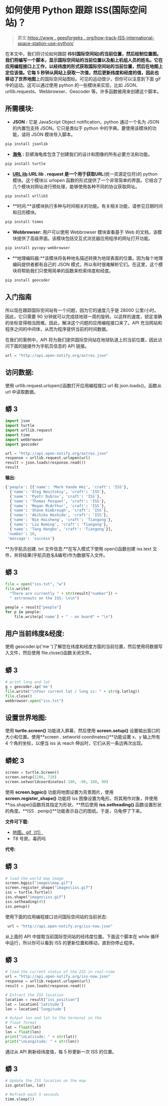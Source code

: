 # 如何使用 Python 跟踪 ISS(国际空间站)？

> 原文:[https://www . geesforgeks . org/how-track-ISS-international-space-station-use-python/](https://www.geeksforgeeks.org/how-to-track-iss-international-space-station-using-python/)

在本文中，我们将讨论如何跟踪 **ISS(国际空间站)**的当前位置，然后绘制位置图。我们将编写一个脚本，显示国际空间站的当前位置以及船上机组人员的姓名。它在应用编程接口上工作，以经纬度的形式获取国际空间站的当前位置，然后在地图上定位该值。它每 5 秒钟从网站上获取一次值，然后更新纬度和经度的值，因此也移动了**世界地图**上的国际空间站图标。可见的运动很少，但你可以注意到下面 gif 中的运动。这可以通过使用 python 的一些模块来实现，比如 JSON、urllib.requests、Webbrowser、Geocoder 等。许多函数被用来创建这个脚本。

## **所需模块:**

*   **JSON** ***:*** 它是 JavaScript Object notification，python 通过一个名为 JSON 的内置包支持 JSON。它只是类似于 python 中的字典。要使用该模块的功能，请将 JSON 模块导入脚本。

```py
pip install jsonlib
```

*   [**海龟**](https://www.geeksforgeeks.org/turtle-programming-python/) **:** 巨蟒海龟库包含了创建我们的设计和图像的所有必要方法和功能。

```py
pip install turtle
```

*   [**URL lib**](https://www.geeksforgeeks.org/python-urllib-module/)**:**URL lib . request 是一个用于获取**URL**(统一资源定位符)的 python 模块。这个模块以 urlopen 函数的形式提供了一个非常简单的界面。它结合了几个模块对网址进行预处理，能够使用各种不同的协议获取网址。

```py
pip install urllib3
```

*   **时间:**该模块执行多种与时间相关的功能。有关相关功能，请参见日期时间和日历模块。

```py
pip install times
```

*   **Webbrowser:** 用户可以使用 Webbrowser 模块查看基于 Web 的文档，该模块提供了高级界面。该模块包括交互式浏览器应用程序的网址打开功能。

```py
pip install pycopy-webbrowser
```

*   **地理编码器:**该模块将各种地名描述转换为地球表面的位置。因为每个地理编码提供者都有自己的 JSON 模式，所以有时很难解析它们。在这里，这个模块将帮助我们只使用简单的函数来检索纬度和经度。

```py
pip install geocoder
```

## 入门指南

所以现在跟踪国际空间站有一个问题，因为它的速度几乎是 28000 公里/小时。因此，它只需要 90 分钟就可以完成绕地球一周的旋转。以这样的速度，锁定准确的坐标变得相当困难。因此，解决这个问题的应用编程接口来了。API 充当网站和程序之间的中间体，从而为程序提供当前的时间数据。

在我们的案例中，API 将为我们提供国际空间站在地球轨道上的当前位置，因此访问下面的链接作为宇航员信息的 API 链接。

```py
url = "http://api.open-notify.org/astros.json" 
```

## **访问数据:**

使用 urllib.request.urlopen()函数打开应用编程接口 url 和 json.loads()。函数从 url 中读取数据。

## 蟒 3

```py
import json  
import turtle
import urllib.request 
import time 
import webbrowser 
import geocoder

url = "http://api.open-notify.org/astros.json" 
response = urllib.request.urlopen(url) 
result = json.loads(response.read())
result
```

**输出:**

```py
{'people': [{'name': 'Mark Vande Hei', 'craft': 'ISS'},
  {'name': 'Oleg Novitskiy', 'craft': 'ISS'},
  {'name': 'Pyotr Dubrov', 'craft': 'ISS'},
  {'name': 'Thomas Pesquet', 'craft': 'ISS'},
  {'name': 'Megan McArthur', 'craft': 'ISS'},
  {'name': 'Shane Kimbrough', 'craft': 'ISS'},
  {'name': 'Akihiko Hoshide', 'craft': 'ISS'},
  {'name': 'Nie Haisheng', 'craft': 'Tiangong'},
  {'name': 'Liu Boming', 'craft': 'Tiangong'},
  {'name': 'Tang Hongbo', 'craft': 'Tiangong'}],
 'number': 10,
 'message': 'success'}
```

**为宇航员创建. txt 文件信息:**在写入模式下使用 open()函数创建 iss.text 文件，并将结果(宇航员姓名&编号)作为数据写入文件。

## 蟒 3

```py
file = open("iss.txt", "w") 
file.write(
  "There are currently " + str(result["number"]) + 
  " astronauts on the ISS: \n\n")

people = result["people"]
for p in people:
    file.write(p['name'] + " - on board" + "\n")
```

## **用户当前纬度&经度:**

使用 geocoder.ip('me ')了解您在纬度和经度方面的当前位置，然后使用将数据写入文件，然后使用 file.close()函数关闭文件。

## 蟒 3

```py
# print long and lat
g = geocoder.ip('me') 
file.write("\nYour current lat / long is: " + str(g.latlng))
file.close()
webbrowser.open("iss.txt")
```

## **设置世界地图:**

使用 **turtle.screen()** 功能进入屏幕，然后使用 **screen.setup()** 设置输出窗口的大小和位置。使用**screen . setworld coordinates()**功能设置 x、y 轴上所有 4 个角的坐标，以便当 iss 从 reach 伸出时，它们从另一条边再次出现。

## 蟒蛇 3

```py
screen = turtle.Screen()
screen.setup(1280, 720)
screen.setworldcoordinates(-180, -90, 180, 90)
```

使用 **screen.bgpic()** 功能将地图设置为背景图片，使用 **screen.register_shape()** 功能将 iss 图像设置为龟形。将其用作对象，并使用 **iss.shape()函数将其指定为形状，**然后使用 **iss.setheading()** 函数设置形状的角度。**ISS . penip()**功能表示自己的图纸。于是，乌龟停了下来。

**文件可下载:**

*   [地图。gif〔t1〕](https://media.geeksforgeeks.org/wp-content/uploads/20210702113812/map.gif)
*   T8 号房。毒药吗

**代号:**

## 蟒 3

```py
# load the world map image
screen.bgpic("images\map.gif")
screen.register_shape("images\iss.gif")
iss = turtle.Turtle()
iss.shape("images\iss.gif")
iss.setheading(45)
iss.penup()
```

使用下面的应用编程接口访问国际空间站的当前状态:

```py
 url = "http://api.open-notify.org/iss-now.json"
```

从上面的 API 中提取当前国际空间站的经纬度位置。下面这个脚本在 while 循环中运行，所以你可以看到 ISS 的更新位置和移动，直到你停止程序。

## 蟒 3

```py
# load the current status of the ISS in real-time
url = "http://api.open-notify.org/iss-now.json"
response = urllib.request.urlopen(url)
result = json.loads(response.read())

# Extract the ISS location
location = result["iss_position"]
lat = location['latitude']
lon = location['longitude']

# Output lon and lat to the terminal in the 
# float format
lat = float(lat)
lon = float(lon)
print("\nLatitude: " + str(lat))
print("\nLongitude: " + str(lon))
```

通过从 API 刷新经纬度值，每 5 秒更新一次 ISS 的位置。

## 蟒 3

```py
# Update the ISS location on the map
iss.goto(lon, lat)

# Refresh each 5 seconds
time.sleep(5)
```